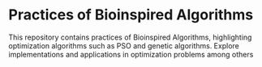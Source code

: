 # Practices of Bioinspired Algorithms
This repository contains practices of Bioinspired Algorithms, highlighting optimization algorithms such as PSO and genetic algorithms. Explore implementations and applications in optimization problems among others

